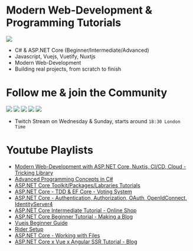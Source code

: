 # Modern Web-Development & Programming Tutorials

<a href="https://www.youtube.com/raw_coding">
    <img src="https://aw-test-bucket.eu-central-1.linodeobjects.com/github_img/youtube-banner">
</a>

- C# & ASP.NET Core (Beginner/Intermediate/Advanced)
- Javascript, Vuejs, Vuetify, Nuxtjs
- Modern Web-Development
- Building real projects, from scratch to finish


# Follow me & join the Community

<a href="https://www.youtube.com/raw_coding"><img src="https://aw-test-bucket.eu-central-1.linodeobjects.com/github_img/youtube" ></a>
<a href="https://discord.gg/GeJ8vyy"><img src="https://aw-test-bucket.eu-central-1.linodeobjects.com/github_img/discord" ></a>
<a href="https://www.twitch.tv/raw_coding"><img src="https://aw-test-bucket.eu-central-1.linodeobjects.com/github_img/twitch" ></a>
<a href="https://twitter.com/anton_t0shik"><img src="https://aw-test-bucket.eu-central-1.linodeobjects.com/github_img/twitter" ></a>
<a href="https://instagram.com/anton_t0shik"><img src="https://aw-test-bucket.eu-central-1.linodeobjects.com/github_img/instagram" ></a>

- Twitch Stream on Wednesday & Sunday, starts around `18:30 London Time`


# Youtube Playlists

- [Modern Web-Development with ASP.NET Core, Nuxtjs, CI/CD, Cloud - Tricking Library](https://www.youtube.com/playlist?list=PLOeFnOV9YBa4LslgNo31ukBrwpJTz7BzM)
- [Advanced Programming Concepts in C#](https://www.youtube.com/playlist?list=PLOeFnOV9YBa43HKvIhBUMK6UhSjP2kizx)
- [ASP.NET Core Toolkit/Packages/Labraries Tutorials](https://www.youtube.com/playlist?list=PLOeFnOV9YBa6x8xcHqi80QvR5crFojLcF)
- [ASP.NET Core - TDD & EF Core - Voting System](https://www.youtube.com/playlist?list=PLOeFnOV9YBa6RxHlG61T8u0ApgPaelszF)
- [ASP.NET Core - Authentication, Authorization, OAuth, OpenIdConnect, IdentityServer4](https://www.youtube.com/playlist?list=PLOeFnOV9YBa7dnrjpOG6lMpcyd7Wn7E8V)
- [ASP.NET Core Intermediate Tutorial - Online Shop](https://www.youtube.com/playlist?list=PLOeFnOV9YBa50nT3fEs0yzgMmK1MRKw3j)
- [ASP.NET Core Beginner Tutorial - Making a Blog](https://www.youtube.com/playlist?list=PLOeFnOV9YBa6dkT4-FxFXtS9Xr-mfE09y)
- [Vuejs Beginner Guide](https://www.youtube.com/playlist?list=PLOeFnOV9YBa6en9lpCqbFgrSR4fN67ka3)
- [Rider Setup](https://www.youtube.com/playlist?list=PLOeFnOV9YBa5fSGQNJ18nWMKEiwg1vns1)
- [ASP.NET Core - Working with Files](https://www.youtube.com/playlist?list=PLOeFnOV9YBa7hs4IXcDh8I20ySpic8-EE)
- [ASP.NET Core x Vue x Angular SSR Tutorial - Blog](https://www.youtube.com/playlist?list=PLOeFnOV9YBa5T83K_nthRgFn3qVoB12VZ)
